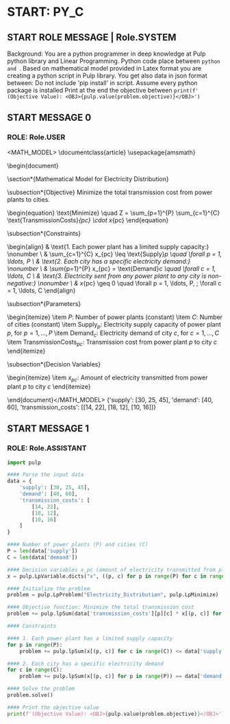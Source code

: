 # START: PY_C 
## START ROLE MESSAGE | Role.SYSTEM 
Background: You are a python programmer in deep knowledge at Pulp python library and Linear Programming. Python code place between ```python and ```. Based on mathematical model provided in Latex format you are creating a python script in Pulp library. You get also data in json format between: <DATA></DATA> Do not include 'pip install' in script. Assume every python package is installed Print at the end the objective between <OBJ></OBJ> `print(f' (Objective Value): <OBJ>{pulp.value(problem.objective)}</OBJ>')` 
## START MESSAGE 0 
### ROLE: Role.USER
<MATH_MODEL>
\documentclass{article}
\usepackage{amsmath}

\begin{document}

\section*{Mathematical Model for Electricity Distribution}

\subsection*{Objective}
Minimize the total transmission cost from power plants to cities.

\begin{equation}
\text{Minimize} \quad Z = \sum_{p=1}^{P} \sum_{c=1}^{C} \text{TransmissionCosts}_{pc} \cdot x_{pc}
\end{equation}

\subsection*{Constraints}

\begin{align}
& \text{1. Each power plant has a limited supply capacity:} \nonumber \\
& \sum_{c=1}^{C} x_{pc} \leq \text{Supply}_p \quad \forall p = 1, \ldots, P \\
& \text{2. Each city has a specific electricity demand:} \nonumber \\
& \sum_{p=1}^{P} x_{pc} = \text{Demand}_c \quad \forall c = 1, \ldots, C \\
& \text{3. Electricity sent from any power plant to any city is non-negative:} \nonumber \\
& x_{pc} \geq 0 \quad \forall p = 1, \ldots, P, \; \forall c = 1, \ldots, C
\end{align}

\subsection*{Parameters}

\begin{itemize}
    \item $P$: Number of power plants (constant)
    \item $C$: Number of cities (constant)
    \item $\text{Supply}_p$: Electricity supply capacity of power plant $p$, for $p = 1, \ldots, P$
    \item $\text{Demand}_c$: Electricity demand of city $c$, for $c = 1, \ldots, C$
    \item $\text{TransmissionCosts}_{pc}$: Transmission cost from power plant $p$ to city $c$
\end{itemize}

\subsection*{Decision Variables}

\begin{itemize}
    \item $x_{pc}$: Amount of electricity transmitted from power plant $p$ to city $c$
\end{itemize}

\end{document}</MATH_MODEL>
<DATA>
{'supply': [30, 25, 45], 'demand': [40, 60], 'transmission_costs': [[14, 22], [18, 12], [10, 16]]}</DATA>


## START MESSAGE 1 
### ROLE: Role.ASSISTANT
```python
import pulp

#### Parse the input data
data = {
    'supply': [30, 25, 45],
    'demand': [40, 60],
    'transmission_costs': [
        [14, 22],
        [18, 12],
        [10, 16]
    ]
}

#### Number of power plants (P) and cities (C)
P = len(data['supply'])
C = len(data['demand'])

#### Decision variables x_pc (amount of electricity transmitted from plant p to city c)
x = pulp.LpVariable.dicts("x", ((p, c) for p in range(P) for c in range(C)), lowBound=0, cat='Continuous')

#### Initialize the problem
problem = pulp.LpProblem("Electricity_Distribution", pulp.LpMinimize)

#### Objective function: Minimize the total transmission cost
problem += pulp.lpSum(data['transmission_costs'][p][c] * x[(p, c)] for p in range(P) for c in range(C))

#### Constraints

#### 1. Each power plant has a limited supply capacity
for p in range(P):
    problem += pulp.lpSum(x[(p, c)] for c in range(C)) <= data['supply'][p], f"Supply_Constraint_Plant_{p}"

#### 2. Each city has a specific electricity demand
for c in range(C):
    problem += pulp.lpSum(x[(p, c)] for p in range(P)) == data['demand'][c], f"Demand_Constraint_City_{c}"

#### Solve the problem
problem.solve()

#### Print the objective value
print(f'(Objective Value): <OBJ>{pulp.value(problem.objective)}</OBJ>')
```

